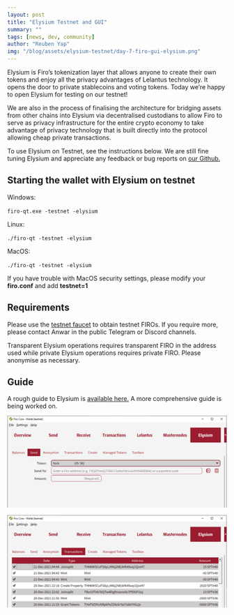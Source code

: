 ```yaml
---
layout: post
title: "Elysium Testnet and GUI"
summary: ""
tags: [news, dev, community]
author: "Reuben Yap"
img: "/blog/assets/elysium-testnet/day-7-firo-gui-elysium.png"
---
```


Elysium is Firo’s tokenization layer that allows anyone to create their own tokens and enjoy all the privacy advantages of Lelantus technology. It opens the door to private stablecoins and voting tokens. Today we’re happy to open Elysium for testing on our testnet!

We are also in the process of finalising the architecture for bridging assets from other chains into Elysium via decentralised custodians to allow Firo to serve as privacy infrastructure for the entire crypto economy to take advantage of privacy technology that is built directly into the protocol allowing cheap private transactions.

To use Elysium on Testnet, see the instructions below. We are still fine tuning Elysium and appreciate any feedback or bug reports on [our Github.](https://github.com/firoorg/firo/issues)

## Starting the wallet with Elysium on testnet

Windows:

`firo-qt.exe -testnet -elysium`

Linux:

`./firo-qt -testnet -elysium`

MacOS:

`./firo-qt -testnet -elysium`

If you have trouble with MacOS security settings, please modify your **firo.conf** and add **testnet=1**

## Requirements

Please use the [testnet faucet](https://testexplorer.firo.org/faucet) to obtain testnet FIROs. If you require more, please contact Anwar in the public Telegram or Discord channels.

Transparent Elysium operations requires transparent FIRO in the address used while private Elysium operations requires private FIRO. Please anonymise as necessary.

## Guide

A rough guide to Elysium is [available here.](https://gist.github.com/sproxet/a39e152fdbc4e7d552d09bdbba881ad5) A more comprehensive guide is being worked on.

![](/blog/assets/elysium-testnet/elysium-testnet-01.png)

![](/blog/assets/elysium-testnet/elysium-testnet-02.png)

